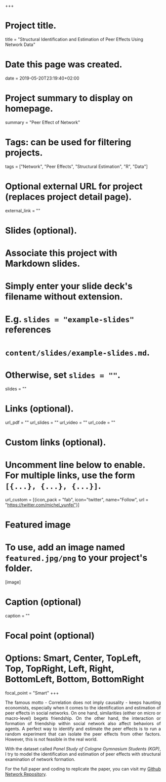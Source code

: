 +++
# Project title.
title = "Structural Identification and Estimation of Peer Effects Using Network Data"

# Date this page was created.
date = 2019-05-20T23:19:40+02:00

# Project summary to display on homepage.
summary = "Peer Effect of Network"

# Tags: can be used for filtering projects.
tags = ["Network", "Peer Effects", "Structural Estimation", "R", "Data"]

# Optional external URL for project (replaces project detail page).
external_link = ""

# Slides (optional).
#   Associate this project with Markdown slides.
#   Simply enter your slide deck's filename without extension.
#   E.g. `slides = "example-slides"` references
#   `content/slides/example-slides.md`.
#   Otherwise, set `slides = ""`.
slides = ""

# Links (optional).
url_pdf = ""
url_slides = ""
url_video = ""
url_code = ""

# Custom links (optional).
#   Uncomment line below to enable. For multiple links, use the form `[{...}, {...}, {...}]`.
url_custom = [{icon_pack = "fab", icon="twitter", name="Follow", url = "https://twitter.com/michel_yunfei"}]

# Featured image
# To use, add an image named `featured.jpg/png` to your project's folder.
[image]
  # Caption (optional)
  caption = ""

  # Focal point (optional)
  # Options: Smart, Center, TopLeft, Top, TopRight, Left, Right, BottomLeft, Bottom, BottomRight
  focal_point = "Smart"
+++

<div style="text-align:justify">

The famous motto - Correlation does not imply causality - keeps haunting economists, especially when it comes to the identification and estimation of peer effects in social networks. On one hand, similarities (either on micro or macro-level) begets friendship. On the other hand, the interaction or formation of friendship within social network also affect behaviors of agents. A perfect way to identify and estimate the peer effects is to run a random experiment that can isolate the peer effects from other factors. However, this is not feasible in the real world.

With the dataset called *Panel Study of Cologne Gymnasium Students (KGP)*, I try to model the identification and estimation of peer effects with structural examination of network formation.

For the full paper and coding to replicate the paper, you can visit my [Github Network Repository](https://github.com/Michael-yunfei/Network_Analysis).
